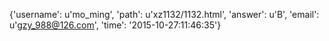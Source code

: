 {'username': u'mo_ming', 'path': u'xz1132/1132.html', 'answer': u'B', 'email': u'gzy_988@126.com', 'time': '2015-10-27:11:46:35'}